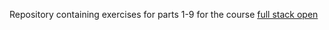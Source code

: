Repository containing exercises for parts 1-9 for the course [full stack open](https://fullstackopen.com/)
